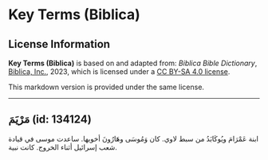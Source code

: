 # Key Terms (Biblica)

## License Information

**Key Terms (Biblica)** is based on and adapted from: _Biblica Bible Dictionary_, [Biblica, Inc.](https://www.biblica.com/), 2023, which is licensed under a [CC BY-SA 4.0 license](https://creativecommons.org/licenses/by-sa/4.0/legalcode.en).

This markdown version is provided under the same license.



--------------------------------

## مَرْيَمَ (id: 134124)

ابنة عَمْرَامَ ويُوكَابَدُ من سبط لاوي. كان وَمُوسَى وهَارُونَ أخويها. ساعدت موسى في قيادة شعب إسرائيل أثناء الخروج. كانت نبية.


